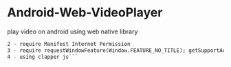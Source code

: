 # Android-Web-VideoPlayer
play video on android using web native library

```1 - require android:configChanges to prevent screen rotate restarts
2 - require Manifest Internet Permission
3 - require requestWindowFeature(Window.FEATURE_NO_TITLE); getSupportActionBar().hide();
4 - using clapper js```

